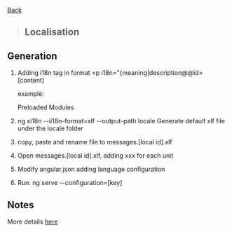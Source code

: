 [Back](../docs/angular-frontend.md)

> ## Localisation

## Generation

1. Adding i18n tag
  in format <p i18n="{meaning|description@@id>[content]</p>
  example: <p i18n="Preloaded modules|Title of preloaded modules@@DashboardTitle">Preloaded Modules</p>

2. ng xi18n --ii18n-format=xlf --output-path locale
  Generate default xlf file under the locale folder

3. copy, paste and rename file to messages.[local id].xlf

4. Open messages.[local id].xlf, adding <target>xxx</target> for each unit

5. Modify angular.json adding language configuration

6. Run: ng serve --configuration=[key]

## Notes

More details [here](https://angular.io/guide/i18n)